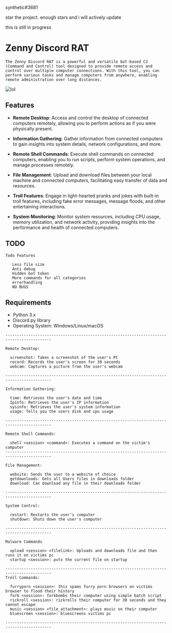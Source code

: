 synthetic#3681

star the project. enough stars and i will actively update 

this is still in progress

# Zenny Discord RAT
```
The Zenny Discord RAT is a powerful and versatile bot-based C2 (Command and Control) tool designed to provide remote access and control over multiple computer connections. With this tool, you can perform various tasks and manage computers from anywhere, enabling remote administration over long distances.
```
![lol](https://cdn.discordapp.com/attachments/1113978822384173128/1113992782948880444/image.png)

## Features

- **Remote Desktop**: Access and control the desktop of connected computers remotely, allowing you to perform actions as if you were physically present.

- **Information Gathering**: Gather information from connected computers to gain insights into system details, network configurations, and more.

- **Remote Shell Commands**: Execute shell commands on connected computers, enabling you to run scripts, perform system operations, and manage processes remotely.

- **File Management**: Upload and download files between your local machine and connected computers, facilitating easy transfer of data and resources.

- **Troll Features**: Engage in light-hearted pranks and jokes with built-in troll features, including fake error messages, message floods, and other entertaining interactions.

- **System Monitoring**: Monitor system resources, including CPU usage, memory utilization, and network activity, providing insights into the performance and health of connected computers.

## TODO
```
Todo Features

   Less file size
   Anti debug
   Hidden bot token
   More commands for all categories
   errorhandling
   NO BUGS
```
## Requirements

- Python 3.x
- Discord.py library
- Operating System: Windows/Linux/macOS


```
------------------------------------------------------------------------------------------

Remote Desktop:

  screenshot: Takes a screenshot of the user's PC
  record: Records the user's screen for 30 seconds
  webcam: Captures a picture from the user's webcam

------------------------------------------------------------------------------------------

Information Gathering:

  time: Retrieves the user's date and time
  Ipinfo: Retrieves the user's IP information
  sysinfo: Retrieves the user's system information
  usage: Tells you the users disk and cpu usage

------------------------------------------------------------------------------------------

Remote Shell Commands:

  shell <session> <command>: Executes a command on the victim's computer
------------------------------------------------------------------------------------------

File Management:

  website: Sends the user to a website of choice
  getdownloads: Gets all Users files in downloads folder
  download: Can download any file in their downloads folder

------------------------------------------------------------------------------------------

System Control:

  restart: Restarts the user's computer
  shutdown: Shuts down the user's computer

------------------------------------------------------------------------------------------

Malware Commands

  upload <session> <filelink>: Uploads and downloads file and then runs it on victims pc
  startup <session>: puts the current file on startup

------------------------------------------------------------------------------------------
Troll Commands:
  
  furryporn <session>: this spams furry porn browsers on victims browser to flood their history
  fork <session>: forkbombs their computer using simple batch script
  rickroll <session>: rickrolls their computer for 30 seconds and they cannot escape
  music <session> <file_attachment>: plays music on their computer
  bluescreen <session>: bluescreens victims pc

------------------------------------------------------------------------------------------
```
